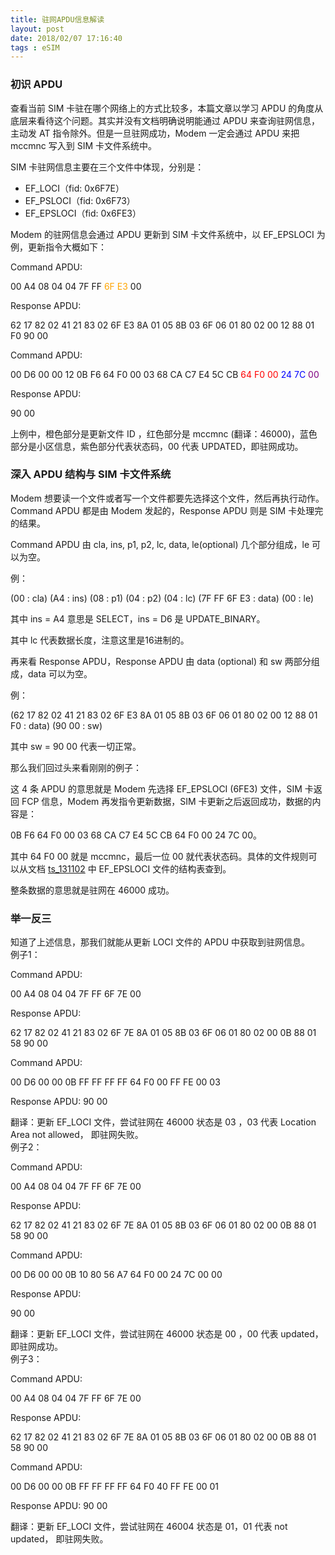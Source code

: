 ```yaml
---
title: 驻网APDU信息解读
layout: post
date: 2018/02/07 17:16:40
tags : eSIM
---
```

### 初识 APDU
查看当前 SIM 卡驻在哪个网络上的方式比较多，本篇文章以学习 APDU 的角度从底层来看待这个问题。其实并没有文档明确说明能通过 APDU 来查询驻网信息，主动发 AT 指令除外。但是一旦驻网成功，Modem 一定会通过 APDU 来把 mccmnc 写入到 SIM 卡文件系统中。

SIM 卡驻网信息主要在三个文件中体现，分别是：

* EF_LOCI（fid: 0x6F7E）
* EF_PSLOCI（fid: 0x6F73）
* EF_EPSLOCI（fid: 0x6FE3）

Modem 的驻网信息会通过 APDU 更新到 SIM 卡文件系统中，以 EF_EPSLOCI 为例，更新指令大概如下：

Command APDU:

00 A4 08 04 04 7F FF <font color=Orange>6F E3</font> 00

Response APDU:

62 17 82 02 41 21 83 02 6F E3 8A 01 05 8B 03 6F 06 01 80 02 00 12 88 01 F0 90 00

Command APDU:

00 D6 00 00 12 0B F6 64 F0 00 03 68 CA C7 E4 5C CB <font color=Red>64 F0 00</font> <font color=Blue>24 7C</font> <font color=Purple>00</font>

Response APDU:

90 00

上例中，橙色部分是更新文件 ID ，红色部分是 mccmnc (翻译：46000)，蓝色部分是小区信息，紫色部分代表状态码，00 代表 UPDATED，即驻网成功。

### 深入 APDU 结构与 SIM 卡文件系统
Modem 想要读一个文件或者写一个文件都要先选择这个文件，然后再执行动作。Command APDU 都是由 Modem 发起的，Response APDU 则是 SIM 卡处理完的结果。

Command APDU 由 cla, ins, p1, p2, lc, data, le(optional) 几个部分组成，le 可以为空。

例：

(00 : cla) (A4 : ins) (08 : p1) (04 : p2) (04 : lc) (7F FF 6F E3 : data) (00 : le)

其中 ins = A4 意思是 SELECT，ins = D6 是 UPDATE_BINARY。

其中 lc 代表数据长度，注意这里是16进制的。

再来看 Response APDU，Response APDU 由 data (optional) 和 sw 两部分组成，data 可以为空。

例：

(62 17 82 02 41 21 83 02 6F E3 8A 01 05 8B 03 6F 06 01 80 02 00 12 88 01 F0 : data) (90 00 : sw)

其中 sw = 90 00 代表一切正常。

那么我们回过头来看刚刚的例子：

这 4 条 APDU 的意思就是 Modem 先选择 EF_EPSLOCI (6FE3) 文件，SIM 卡返回 FCP 信息，Modem 再发指令更新数据，SIM 卡更新之后返回成功，数据的内容是：

0B F6 64 F0 00 03 68 CA C7 E4 5C CB 64 F0 00 24 7C 00。

其中 64 F0 00 就是 mccmnc，最后一位 00 就代表状态码。具体的文件规则可以从文档 [ts_131102](http://www.etsi.org/deliver/etsi_ts/131100_131199/131102/12.09.00_60/ts_131102v120900p.pdf) 中 EF_EPSLOCI 文件的结构表查到。

整条数据的意思就是驻网在 46000 成功。

### 举一反三
知道了上述信息，那我们就能从更新 LOCI 文件的 APDU 中获取到驻网信息。
<br/>
例子1：

Command APDU:

00 A4 08 04 04 7F FF 6F 7E 00

Response APDU:

62 17 82 02 41 21 83 02 6F 7E 8A 01 05 8B 03 6F 06 01 80 02 00 0B 88 01 58 90 00

Command APDU:

00 D6 00 00 0B FF FF FF FF 64 F0 00 FF FE 00 03

Response APDU: 90 00

翻译：更新 EF_LOCI 文件，尝试驻网在 46000 状态是 03 ，03 代表 Location Area not allowed， 即驻网失败。
<br/>
例子2：

Command APDU:

00 A4 08 04 04 7F FF 6F 7E 00

Response APDU:

62 17 82 02 41 21 83 02 6F 7E 8A 01 05 8B 03 6F 06 01 80 02 00 0B 88 01 58 90 00

Command APDU:

00 D6 00 00 0B 10 80 56 A7 64 F0 00 24 7C 00 00

Response APDU:

90 00

翻译：更新 EF_LOCI 文件，尝试驻网在 46000 状态是 00 ，00 代表 updated， 即驻网成功。
<br/>
例子3：

Command APDU:

00 A4 08 04 04 7F FF 6F 7E 00

Response APDU:

62 17 82 02 41 21 83 02 6F 7E 8A 01 05 8B 03 6F 06 01 80 02 00 0B 88 01 58 90 00

Command APDU:

00 D6 00 00 0B FF FF FF FF 64 F0 40 FF FE 00 01

Response APDU: 90 00

翻译：更新 EF_LOCI 文件，尝试驻网在 46004 状态是 01，01 代表 not updated， 即驻网失败。

<br/>
